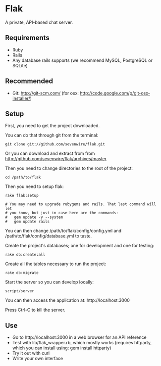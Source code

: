 Flak
====

A private, API-based chat server.

Requirements
------------

* Ruby
* Rails
* Any database rails supports (we recommend MySQL, PostgreSQL or SQLite)

Recommended
-----------

* Git: http://git-scm.com/ (for osx: http://code.google.com/p/git-osx-installer/)

Setup
-----

First, you need to get the project downloaded.

You can do that through git from the terminal:

    git clone git://github.com/sevenwire/flak.git

Or you can download and extract from from http://github.com/sevenwire/flak/archives/master

Then you need to change directories to the root of the project:

    cd /path/to/flak

Then you need to setup flak:

    rake flak:setup

    # You may need to upgrade rubygems and rails. That last command will let
    # you know, but just in case here are the commands:
    #   gem update -y --system
    #   gem update rails

You can then change /path/to/flak/config/config.yml and /path/to/flak/config/database.yml to taste.

Create the project's databases; one for development and one for testing:

    rake db:create:all

Create all the tables necessary to run the project:

    rake db:migrate

Start the server so you can develop locally:

    script/server

You can then access the application at: http://localhost:3000

Press Ctrl-C to kill the server.

Use
---

* Go to http://localhost:3000 in a web browser for an API reference
* Test with lib/flak\_wrapper.rb, which mostly works (requires httparty, which you can install using: gem install httparty)
* Try it out with curl
* Write your own interface
